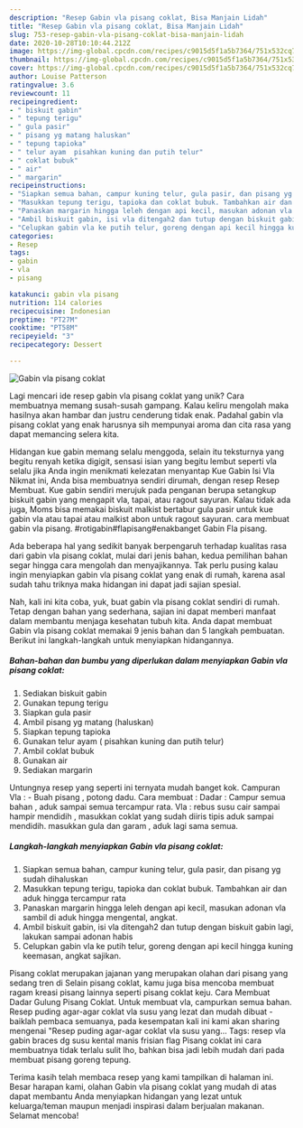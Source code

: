 ```yaml
---
description: "Resep Gabin vla pisang coklat, Bisa Manjain Lidah"
title: "Resep Gabin vla pisang coklat, Bisa Manjain Lidah"
slug: 753-resep-gabin-vla-pisang-coklat-bisa-manjain-lidah
date: 2020-10-28T10:10:44.212Z
image: https://img-global.cpcdn.com/recipes/c9015d5f1a5b7364/751x532cq70/gabin-vla-pisang-coklat-foto-resep-utama.jpg
thumbnail: https://img-global.cpcdn.com/recipes/c9015d5f1a5b7364/751x532cq70/gabin-vla-pisang-coklat-foto-resep-utama.jpg
cover: https://img-global.cpcdn.com/recipes/c9015d5f1a5b7364/751x532cq70/gabin-vla-pisang-coklat-foto-resep-utama.jpg
author: Louise Patterson
ratingvalue: 3.6
reviewcount: 11
recipeingredient:
- " biskuit gabin"
- " tepung terigu"
- " gula pasir"
- " pisang yg matang haluskan"
- " tepung tapioka"
- " telur ayam  pisahkan kuning dan putih telur"
- " coklat bubuk"
- " air"
- " margarin"
recipeinstructions:
- "Siapkan semua bahan, campur kuning telur, gula pasir, dan pisang yg sudah dihaluskan"
- "Masukkan tepung terigu, tapioka dan coklat bubuk. Tambahkan air dan aduk hingga tercampur rata"
- "Panaskan margarin hingga leleh dengan api kecil, masukan adonan vla sambil di aduk hingga mengental, angkat."
- "Ambil biskuit gabin, isi vla ditengah2 dan tutup dengan biskuit gabin lagi, lakukan sampai adonan habis"
- "Celupkan gabin vla ke putih telur, goreng dengan api kecil hingga kuning keemasan, angkat sajikan."
categories:
- Resep
tags:
- gabin
- vla
- pisang

katakunci: gabin vla pisang 
nutrition: 114 calories
recipecuisine: Indonesian
preptime: "PT27M"
cooktime: "PT58M"
recipeyield: "3"
recipecategory: Dessert

---
```



![Gabin vla pisang coklat](https://img-global.cpcdn.com/recipes/c9015d5f1a5b7364/751x532cq70/gabin-vla-pisang-coklat-foto-resep-utama.jpg)

Lagi mencari ide resep gabin vla pisang coklat yang unik? Cara membuatnya memang susah-susah gampang. Kalau keliru mengolah maka hasilnya akan hambar dan justru cenderung tidak enak. Padahal gabin vla pisang coklat yang enak harusnya sih mempunyai aroma dan cita rasa yang dapat memancing selera kita.

Hidangan kue gabin memang selalu menggoda, selain itu teksturnya yang begitu renyah ketika digigit, sensasi isian yang begitu lembut seperti vla selalu jika Anda ingin menikmati kelezatan menyantap Kue Gabin Isi Vla Nikmat ini, Anda bisa membuatnya sendiri dirumah, dengan resep Resep Membuat. Kue gabin sendiri merujuk pada penganan berupa setangkup biskuit gabin yang mengapit vla, tapai, atau ragout sayuran. Kalau tidak ada juga, Moms bisa memakai biskuit malkist bertabur gula pasir untuk kue gabin vla atau tapai atau malkist abon untuk ragout sayuran. cara membuat gabin vla pisang. #rotigabin#flapisang#enakbanget Gabin Fla pisang.

Ada beberapa hal yang sedikit banyak berpengaruh terhadap kualitas rasa dari gabin vla pisang coklat, mulai dari jenis bahan, kedua pemilihan bahan segar hingga cara mengolah dan menyajikannya. Tak perlu pusing kalau ingin menyiapkan gabin vla pisang coklat yang enak di rumah, karena asal sudah tahu triknya maka hidangan ini dapat jadi sajian spesial.


Nah, kali ini kita coba, yuk, buat gabin vla pisang coklat sendiri di rumah. Tetap dengan bahan yang sederhana, sajian ini dapat memberi manfaat dalam membantu menjaga kesehatan tubuh kita. Anda dapat membuat Gabin vla pisang coklat memakai 9 jenis bahan dan 5 langkah pembuatan. Berikut ini langkah-langkah untuk menyiapkan hidangannya.

<!--inarticleads1-->

##### Bahan-bahan dan bumbu yang diperlukan dalam menyiapkan Gabin vla pisang coklat:

1. Sediakan  biskuit gabin
1. Gunakan  tepung terigu
1. Siapkan  gula pasir
1. Ambil  pisang yg matang (haluskan)
1. Siapkan  tepung tapioka
1. Gunakan  telur ayam ( pisahkan kuning dan putih telur)
1. Ambil  coklat bubuk
1. Gunakan  air
1. Sediakan  margarin


Untungnya resep yang seperti ini ternyata mudah banget kok. Campuran Vla : - Buah pisang , potong dadu. Cara membuat : Dadar : Campur semua bahan , aduk sampai semua tercampur rata. Vla : rebus susu cair sampai hampir mendidih , masukkan coklat yang sudah diiris tipis aduk sampai mendidih. masukkan gula dan garam , aduk lagi sama semua. 

<!--inarticleads2-->

##### Langkah-langkah menyiapkan Gabin vla pisang coklat:

1. Siapkan semua bahan, campur kuning telur, gula pasir, dan pisang yg sudah dihaluskan
1. Masukkan tepung terigu, tapioka dan coklat bubuk. Tambahkan air dan aduk hingga tercampur rata
1. Panaskan margarin hingga leleh dengan api kecil, masukan adonan vla sambil di aduk hingga mengental, angkat.
1. Ambil biskuit gabin, isi vla ditengah2 dan tutup dengan biskuit gabin lagi, lakukan sampai adonan habis
1. Celupkan gabin vla ke putih telur, goreng dengan api kecil hingga kuning keemasan, angkat sajikan.


Pisang coklat merupakan jajanan yang merupakan olahan dari pisang yang sedang tren di Selain pisang coklat, kamu juga bisa mencoba membuat ragam kreasi pisang lainnya seperti pisang coklat keju. Cara Membuat Dadar Gulung Pisang Coklat. Untuk membuat vla, campurkan semua bahan. Resep puding agar-agar coklat vla susu yang lezat dan mudah dibuat - baiklah pembaca semuanya, pada kesempatan kali ini kami akan sharing mengenai &#34;Resep puding agar-agar coklat vla susu yang… Tags: resep vla gabin braces dg susu kental manis frisian flag Pisang coklat ini cara membuatnya tidak terlalu sulit lho, bahkan bisa jadi lebih mudah dari pada membuat pisang goreng tepung. 

Terima kasih telah membaca resep yang kami tampilkan di halaman ini. Besar harapan kami, olahan Gabin vla pisang coklat yang mudah di atas dapat membantu Anda menyiapkan hidangan yang lezat untuk keluarga/teman maupun menjadi inspirasi dalam berjualan makanan. Selamat mencoba!
